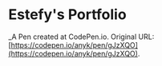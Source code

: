 # Estefy's Portfolio
 _A Pen created at CodePen.io. Original URL: [https://codepen.io/anyk/pen/gJzXQO](https://codepen.io/anyk/pen/gJzXQO).

 